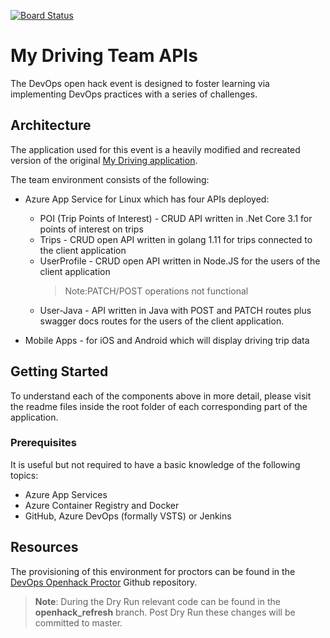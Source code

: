 [![Board Status](https://dev.azure.com/lisheard/5be25c07-4c46-4f66-9847-39c5c02a431f/74762dec-b053-413c-941e-bf6d6087d686/_apis/work/boardbadge/c56777d7-1640-4c85-8bc5-17386c66d6c9?columnOptions=1)](https://dev.azure.com/lisheard/5be25c07-4c46-4f66-9847-39c5c02a431f/_boards/board/t/74762dec-b053-413c-941e-bf6d6087d686/Microsoft.RequirementCategory/)


# My Driving Team APIs

The DevOps open hack event is designed to foster learning via implementing DevOps practices with a series of challenges.

## Architecture

The application used for this event is a heavily modified and recreated version of the original [My Driving application](https://github.com/Azure-Samples/MyDriving).

The team environment consists of the following:

* Azure App Service for Linux which has four APIs deployed:

  * POI (Trip Points of Interest) - CRUD API written in .Net Core 3.1 for points of interest on trips
  * Trips - CRUD open API written in golang 1.11 for trips connected to the client application
  * UserProfile - CRUD open API written in Node.JS for the users of the client application
    > Note:PATCH/POST operations not functional
  * User-Java - API written in Java with POST and PATCH routes plus swagger docs routes for the users of the client application.
* Mobile Apps - for iOS and Android which will display driving trip data

## Getting Started

To understand each of the components above in more detail, please visit the readme files inside the root folder of each corresponding part of the application.

### Prerequisites

It is useful but not required to have a basic knowledge of the following topics:

* Azure App Services
* Azure Container Registry and Docker
* GitHub, Azure DevOps (formally VSTS) or Jenkins

## Resources

The provisioning of this environment for proctors can be found in the [DevOps Openhack Proctor](https://github.com/Azure-Samples/openhack-devops-proctor) Github repository.
> **Note**: During the Dry Run relevant code can be found in the **openhack_refresh** branch. Post Dry Run these changes will be committed to master.
